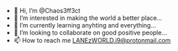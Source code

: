 - 👋 Hi, I’m @Chaos3ff3ct
- 👀 I’m interested in making the world a better place...
- 🌱 I’m currently learning anyhting and everything...
- 💞️ I’m looking to collaborate on good positive people...
- 📫 How to reach me LANEzWORLD.i9@protonmail.com

<!---
Chaos3ff3ct/Chaos3ff3ct is a ✨ special ✨ repository because its `README.md` (this file) appears on your GitHub profile.
You can click the Preview link to take a look at your changes.
--->
